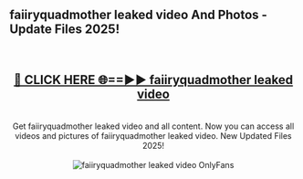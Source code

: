 <h2>faiiryquadmother leaked video And Photos - Update Files 2025!</h2>
<br>
<div align="center">
<h2><a href="https://top-ai-tools.click/QrbHav" rel="nofollow">🔴 CLICK HERE 🌐==►► faiiryquadmother leaked video</a></h2>
<br>
Get faiiryquadmother leaked video and all content. Now you can access all videos and pictures of faiiryquadmother leaked video. New Updated Files 2025!
<br>
<br>
<a href="https://top-ai-tools.click/QrbHav" rel="nofollow" data-target="animated-image.originalLink"><img src="https://i.ibb.co.com/WyWwxjT/player-gif2.gif" alt="faiiryquadmother leaked video OnlyFans" style="max-width: 100%; display: inline-block;" data-target="animated-image.originalImage"></a>
</div>
<br>